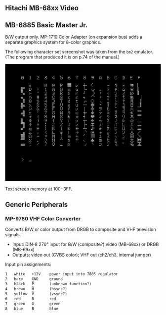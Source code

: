 Hitachi MB-68xx Video
---------------------

MB-6885 Basic Master Jr.
------------------------

B/W output only. MP-1710 Color Adapter (on expansion bus) adds a separate
graphics system for 8-color graphics.

The following character set screenshot was taken from the `bm2` emulator.
(The program that produced it is on p.74 of the manual.)

![charset](img/mb-6885-charset.png)

Text screen memory at $100-$3FF.


Generic Peripherals
-------------------

### MP-9780 VHF Color Converter

Converts B/W or color output from DRGB to composite and VHF television
signals.

- Input: DIN-8 270° input for B/W (composite?) video (MB-68xx) or DRGB (MB-69xx)
- Outputs: video out (CVBS color); VHF out (ch2/ch3, internal jumper)

Input pin assignments:


    1   white   +12V    power input into 7805 regulator
    2   bare    GND     ground
    3   black   P̅       (unknown function?)
    4   brown   H̅       (hsync?)
    5   yellow  V̅       (vsync?)
    6   red     R       red
    7   green   G       green
    8   blue    B       blue
